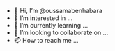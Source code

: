 - 👋 Hi, I’m @oussamabenhabara
- 👀 I’m interested in ...
- 🌱 I’m currently learning ...
- 💞️ I’m looking to collaborate on ...
- 📫 How to reach me ...

<!---
oussamabenhabara/oussamabenhabara is a ✨ special ✨ repository because its `README.md` (this file) appears on your GitHub profile.
You can click the Preview link to take a look at your changes.
--->
